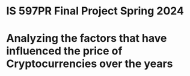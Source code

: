 # IS 597PR Final Project Spring 2024
# Analyzing the factors that have influenced the price of Cryptocurrencies over the years

